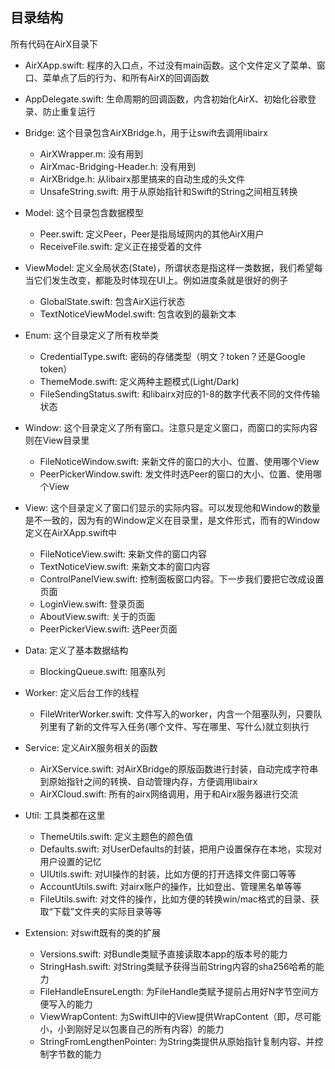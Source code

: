 ## 目录结构

所有代码在AirX目录下

- AirXApp.swift: 程序的入口点，不过没有main函数。这个文件定义了菜单、窗口、菜单点了后的行为、和所有AirX的回调函数

- AppDelegate.swift: 生命周期的回调函数，内含初始化AirX、初始化谷歌登录、防止重复运行

- Bridge: 这个目录包含AirXBridge.h，用于让swift去调用libairx
    - AirXWrapper.m: 没有用到
    - AirXmac-Bridging-Header.h: 没有用到
    - AirXBridge.h: 从libairx那里搞来的自动生成的头文件
    - UnsafeString.swift: 用于从原始指针和Swift的String之间相互转换

- Model: 这个目录包含数据模型
    - Peer.swift: 定义Peer，Peer是指局域网内的其他AirX用户
    - ReceiveFile.swift: 定义正在接受着的文件

- ViewModel: 定义全局状态(State)，所谓状态是指这样一类数据，我们希望每当它们发生改变，都能及时体现在UI上。例如进度条就是很好的例子
    - GlobalState.swift: 包含AirX运行状态
    - TextNoticeViewModel.swift: 包含收到的最新文本

- Enum: 这个目录定义了所有枚举类
    - CredentialType.swift: 密码的存储类型（明文？token？还是Google token）
    - ThemeMode.swift: 定义两种主题模式(Light/Dark)
    - FileSendingStatus.swift: 和libairx对应的1-8的数字代表不同的文件传输状态

- Window: 这个目录定义了所有窗口。注意只是定义窗口，而窗口的实际内容则在View目录里
    - FileNoticeWindow.swift: 来新文件的窗口的大小、位置、使用哪个View
    - PeerPickerWindow.swift: 发文件时选Peer的窗口的大小、位置、使用哪个View

- View: 这个目录定义了窗口们显示的实际内容。可以发现他和Window的数量是不一致的，因为有的Window定义在目录里，是文件形式，而有的Window定义在AirXApp.swift中
    - FileNoticeView.swift: 来新文件的窗口内容
    - TextNoticeView.swift: 来新文本的窗口内容
    - ControlPanelView.swift: 控制面板窗口内容。下一步我们要把它改成设置页面
    - LoginView.swift: 登录页面
    - AboutView.swift: 关于的页面
    - PeerPickerView.swift:  选Peer页面

- Data: 定义了基本数据结构
    - BlockingQueue.swift: 阻塞队列

- Worker: 定义后台工作的线程
    - FileWriterWorker.swift: 文件写入的worker，内含一个阻塞队列，只要队列里有了新的文件写入任务(哪个文件、写在哪里、写什么)就立刻执行

- Service: 定义AirX服务相关的函数
    - AirXService.swift: 对AirXBridge的原版函数进行封装，自动完成字符串到原始指针之间的转换、自动管理内存，方便调用libairx
    - AirXCloud.swift: 所有的airx网络调用，用于和Airx服务器进行交流

- Util: 工具类都在这里
    - ThemeUtils.swift: 定义主题色的颜色值
    - Defaults.swift: 对UserDefaults的封装，把用户设置保存在本地，实现对用户设置的记忆
    - UIUtils.swift: 对UI操作的封装，比如方便的打开选择文件窗口等等
    - AccountUtils.swift: 对airx账户的操作，比如登出、管理黑名单等等
    - FileUtils.swift: 对文件的操作，比如方便的转换win/mac格式的目录、获取“下载”文件夹的实际目录等等

- Extension: 对swift既有的类的扩展
    - Versions.swift: 对Bundle类赋予直接读取本app的版本号的能力
    - StringHash.swift: 对String类赋予获得当前String内容的sha256哈希的能力
    - FileHandleEnsureLength: 为FileHandle类赋予提前占用好N字节空间方便写入的能力
    - ViewWrapContent: 为SwiftUI中的View提供WrapContent（即，尽可能小，小到刚好足以包裹自己的所有内容）的能力
    - StringFromLengthenPointer: 为String类提供从原始指针复制内容、并控制字节数的能力
